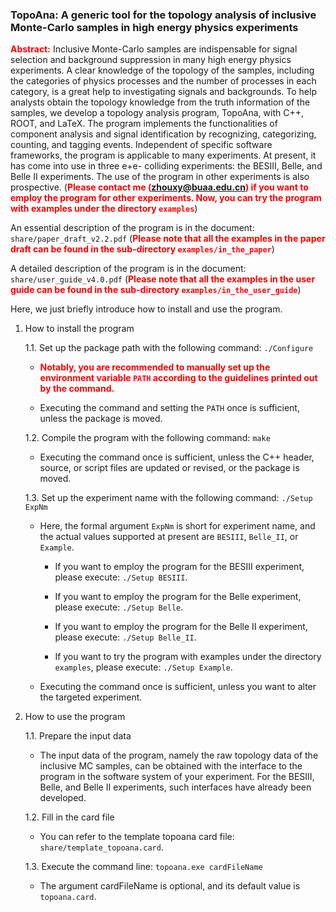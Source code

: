 ### TopoAna: A generic tool for the topology analysis of inclusive Monte-Carlo samples in high energy physics experiments

<font color="red">**Abstract:**</font> Inclusive Monte-Carlo samples are indispensable for signal selection and background suppression in many high energy physics experiments. A clear knowledge of the topology of the samples, including the categories of physics processes and the number of processes in each category, is a great help to investigating signals and backgrounds. To help analysts obtain the topology knowledge from the truth information of the samples, we develop a topology analysis program, TopoAna, with C++, ROOT, and LaTeX. The program implements the functionalities of component analysis and signal identification by recognizing, categorizing, counting, and tagging events. Independent of specific software frameworks, the program is applicable to many experiments. At present, it has come into use in three e+e- colliding experiments: the BESIII, Belle, and Belle II experiments. The use of the program in other experiments is also prospective. (<font color="red">**Please contact me (zhouxy@buaa.edu.cn) if you want to employ the program for other experiments. Now, you can try the program with examples under the directory ``examples``**</font>)

An essential description of the program is in the document: ``share/paper_draft_v2.2.pdf``
(<font color="red">**Please note that all the examples in the paper draft can be found in the sub-directory ``examples/in_the_paper``**</font>)

A detailed description of the program is in the document: ``share/user_guide_v4.0.pdf``
(<font color="red">**Please note that all the examples in the user guide can be found in the sub-directory ``examples/in_the_user_guide``**</font>)

Here, we just briefly introduce how to install and use the program.

1. How to install the program

   1.1. Set up the package path with the following command: ``./Configure``

     + <font color="red">**Notably, you are recommended to manually set up the environment variable ``PATH`` according to the guidelines printed out by the command.**</font>

     + Executing the command and setting the ``PATH`` once is sufficient, unless the package is moved.

   1.2. Compile the program with the following command: ``make``

     + Executing the command once is sufficient, unless the C++ header, source, or script files are updated or revised, or the package is moved.

   1.3. Set up the experiment name with the following command: ``./Setup ExpNm``

     + Here, the formal argument ``ExpNm`` is short for experiment name, and the actual values supported at present are ``BESIII``, ``Belle_II``, or ``Example``.

       - If you want to employ the program for the BESIII experiment, please execute: ``./Setup BESIII``.

       - If you want to employ the program for the Belle experiment, please execute: ``./Setup Belle``.

       - If you want to employ the program for the Belle II experiment, please execute: ``./Setup Belle_II``.

       - If you want to try the program with examples under the directory ``examples``, please execute: ``./Setup Example``.

     + Executing the command once is sufficient, unless you want to alter the targeted experiment.


2. How to use the program

   1.1. Prepare the input data

     + The input data of the program, namely the raw topology data of the inclusive MC samples, can be obtained with the interface to the program in the software system of your experiment. For the BESIII, Belle, and Belle II experiments, such interfaces have already been developed. 

   1.2. Fill in the card file

     + You can refer to the template topoana card file: ``share/template_topoana.card``.

   1.3. Execute the command line: ``topoana.exe cardFileName``

     + The argument cardFileName is optional, and its default value is ``topoana.card``.

